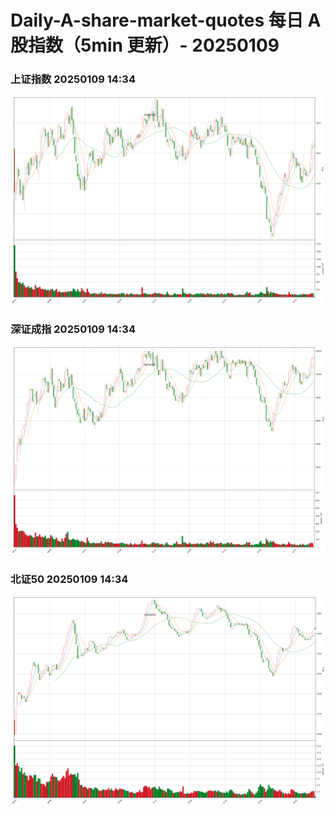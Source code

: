 
# Daily-A-share-market-quotes 每日 A 股指数（5min 更新）- 20250109

### 上证指数 20250109 14:34
![](./fig/2025/1/20250109-sh000001.png)

### 深证成指 20250109 14:34
![](./fig/2025/1/20250109-sz399001.png)

### 北证50 20250109 14:34
![](./fig/2025/1/20250109-bj899050.png)
